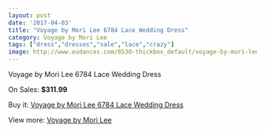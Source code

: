 ```yaml
---
layout: post
date: '2017-04-03'
title: "Voyage by Mori Lee 6784 Lace Wedding Dress"
category: Voyage by Mori Lee
tags: ["dress","dresses","sale","lace","crazy"]
image: http://www.eudances.com/8530-thickbox_default/voyage-by-mori-lee-6784-lace-wedding-dress.jpg
---
```

Voyage by Mori Lee 6784 Lace Wedding Dress

On Sales: **$311.99**
<a href="https://www.eudances.com/en/voyage-by-mori-lee/2904-voyage-by-mori-lee-6784-lace-wedding-dress.html"><amp-img layout="responsive" width="600" height="600" src="//www.eudances.com/8530-thickbox_default/voyage-by-mori-lee-6784-lace-wedding-dress.jpg" alt="Voyage by Mori Lee 6784 Lace Wedding Dress 0" /></a>
<a href="https://www.eudances.com/en/voyage-by-mori-lee/2904-voyage-by-mori-lee-6784-lace-wedding-dress.html"><amp-img layout="responsive" width="600" height="600" src="//www.eudances.com/8534-thickbox_default/voyage-by-mori-lee-6784-lace-wedding-dress.jpg" alt="Voyage by Mori Lee 6784 Lace Wedding Dress 1" /></a>
<a href="https://www.eudances.com/en/voyage-by-mori-lee/2904-voyage-by-mori-lee-6784-lace-wedding-dress.html"><amp-img layout="responsive" width="600" height="600" src="//www.eudances.com/8533-thickbox_default/voyage-by-mori-lee-6784-lace-wedding-dress.jpg" alt="Voyage by Mori Lee 6784 Lace Wedding Dress 2" /></a>
<a href="https://www.eudances.com/en/voyage-by-mori-lee/2904-voyage-by-mori-lee-6784-lace-wedding-dress.html"><amp-img layout="responsive" width="600" height="600" src="//www.eudances.com/8532-thickbox_default/voyage-by-mori-lee-6784-lace-wedding-dress.jpg" alt="Voyage by Mori Lee 6784 Lace Wedding Dress 3" /></a>
<a href="https://www.eudances.com/en/voyage-by-mori-lee/2904-voyage-by-mori-lee-6784-lace-wedding-dress.html"><amp-img layout="responsive" width="600" height="600" src="//www.eudances.com/8531-thickbox_default/voyage-by-mori-lee-6784-lace-wedding-dress.jpg" alt="Voyage by Mori Lee 6784 Lace Wedding Dress 4" /></a>

Buy it: [Voyage by Mori Lee 6784 Lace Wedding Dress](https://www.eudances.com/en/voyage-by-mori-lee/2904-voyage-by-mori-lee-6784-lace-wedding-dress.html "Voyage by Mori Lee 6784 Lace Wedding Dress")

View more: [Voyage by Mori Lee](https://www.eudances.com/en/47-voyage-by-mori-lee "Voyage by Mori Lee")